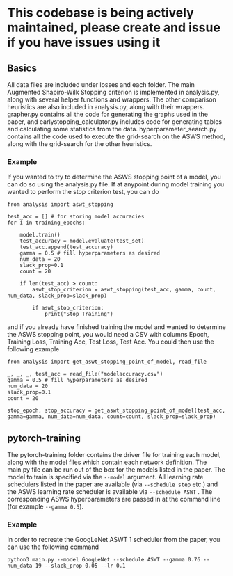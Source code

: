 # This codebase is being actively maintained, please create and issue if you have issues using it

## Basics

All data files are included under losses and each folder. The main Augmented Shapiro-Wilk Stopping criterion is implemented in analysis.py, along with several helper functions and wrappers. The other comparison heuristics are also included in analysis.py, along with their wrappers. grapher.py contains all the code for generating the graphs used in the paper, and earlystopping_calculator.py includes code for generating tables and calculating some statistics from the data. hyperparameter_search.py contains all the code used to execute the grid-search on the ASWS method, along with the grid-search for the other heuristics.

### Example

If you wanted to try to determine the ASWS stopping point of a model, you can do so using the analysis.py file. If at anypoint during model training you wanted to perform
the stop criterion test, you can do

```
from analysis import aswt_stopping

test_acc = [] # for storing model accuracies
for i in training_epochs:

    model.train()
    test_accuracy = model.evaluate(test_set)
    test_acc.append(test_accuracy)
    gamma = 0.5 # fill hyperparameters as desired
    num_data = 20
    slack_prop=0.1
    count = 20

    if len(test_acc) > count:
        aswt_stop_criterion = aswt_stopping(test_acc, gamma, count, num_data, slack_prop=slack_prop)

        if aswt_stop_criterion:
            print("Stop Training")

```

and if you already have finished training the model and wanted to determine the ASWS stopping point, you would need a CSV with columns Epoch, Training Loss, Training Acc, Test Loss, Test Acc. You could then use the following example

```
from analysis import get_aswt_stopping_point_of_model, read_file

_, _, _, test_acc = read_file("modelaccuracy.csv")
gamma = 0.5 # fill hyperparameters as desired
num_data = 20
slack_prop=0.1
count = 20

stop_epoch, stop_accuracy = get_aswt_stopping_point_of_model(test_acc, gamma=gamma, num_data=num_data, count=count, slack_prop=slack_prop)

```

## pytorch-training

The pytorch-training folder contains the driver file for training each model, along with the model files which contain each network definition. The main.py file can be run out of the box for the models listed in the paper. The model to train is specified via the `--model` argument. All learning rate schedulers listed in the paper are available (via `--schedule step` etc.) and the ASWS learning rate scheduler is available via `--schedule ASWT` . The corresponding ASWS hyperparameters are passed in at the command line (for example `--gamma 0.5`). 

### Example

In order to recreate the GoogLeNet ASWT 1 scheduler from the paper, you can use the following command

`python3 main.py --model GoogLeNet --schedule ASWT --gamma 0.76 --num_data 19 --slack_prop 0.05 --lr 0.1`
